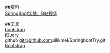 ##资料  
[SpringBoot实战，B站视频](https://www.bilibili.com/video/av65117012)


##工具  
[bootstrap](https://www.bootcss.com/)  
[jQuery](https://jquery.com/download/)  
github git@github.com:silikmel/SpringbootTry.git  
[Bootstrap](https://www.bootcss.com/)   

